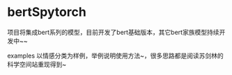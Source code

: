 # bertSpytorch

项目将集成bert系列的模型，目前开发了bert基础版本，其它bert家族模型持续开发中~~

examples
以情感分类为样例，举例说明使用方法~，很多思路都是阅读苏剑林的科学空间站重现得到~
